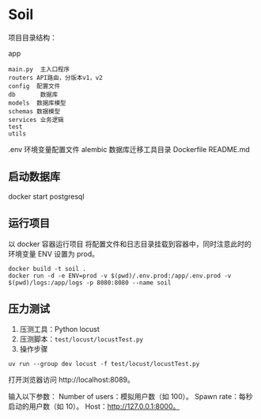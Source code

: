 # Soil



项目目录结构：

app

    main.py  主入口程序
    routers API路由，分版本v1，v2
    config  配置文件
    db       数据库
    models  数据库模型
    schemas 数据模型
    services 业务逻辑
    test
    utils
.env    环境变量配置文件
alembic 数据库迁移工具目录
Dockerfile
README.md

## 启动数据库

docker start postgresql

## 运行项目

以 docker 容器运行项目
将配置文件和日志目录挂载到容器中，同时注意此时的环境变量 ENV 设置为 prod。

```
docker build -t soil .
docker run -d -e ENV=prod -v $(pwd)/.env.prod:/app/.env.prod -v $(pwd)/logs:/app/logs -p 8080:8080 --name soil
```



## 压力测试

1. 压测工具：Python locust
2. 压测脚本：`test/locust/locustTest.py`
3. 操作步骤

`uv run --group dev locust -f test/locust/locustTest.py`

打开浏览器访问 http://localhost:8089。

输入以下参数：
    Number of users：模拟用户数（如 100）。
    Spawn rate：每秒启动的用户数（如 10）。
    Host：http://127.0.0.1:8000。



